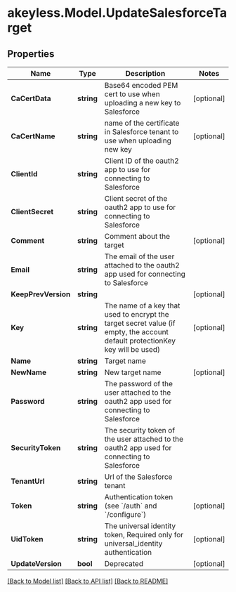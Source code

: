 # akeyless.Model.UpdateSalesforceTarget

## Properties

Name | Type | Description | Notes
------------ | ------------- | ------------- | -------------
**CaCertData** | **string** | Base64 encoded PEM cert to use when uploading a new key to Salesforce | [optional] 
**CaCertName** | **string** | name of the certificate in Salesforce tenant to use when uploading new key | [optional] 
**ClientId** | **string** | Client ID of the oauth2 app to use for connecting to Salesforce | 
**ClientSecret** | **string** | Client secret of the oauth2 app to use for connecting to Salesforce | 
**Comment** | **string** | Comment about the target | [optional] 
**Email** | **string** | The email of the user attached to the oauth2 app used for connecting to Salesforce | 
**KeepPrevVersion** | **string** |  | [optional] 
**Key** | **string** | The name of a key that used to encrypt the target secret value (if empty, the account default protectionKey key will be used) | [optional] 
**Name** | **string** | Target name | 
**NewName** | **string** | New target name | [optional] 
**Password** | **string** | The password of the user attached to the oauth2 app used for connecting to Salesforce | 
**SecurityToken** | **string** | The security token of the user attached to the oauth2 app used for connecting to Salesforce | 
**TenantUrl** | **string** | Url of the Salesforce tenant | 
**Token** | **string** | Authentication token (see &#x60;/auth&#x60; and &#x60;/configure&#x60;) | [optional] 
**UidToken** | **string** | The universal identity token, Required only for universal_identity authentication | [optional] 
**UpdateVersion** | **bool** | Deprecated | [optional] 

[[Back to Model list]](../README.md#documentation-for-models) [[Back to API list]](../README.md#documentation-for-api-endpoints) [[Back to README]](../README.md)

